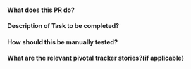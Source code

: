 #### What does this PR do?

#### Description of Task to be completed?

#### How should this be manually tested?

#### What are the relevant pivotal tracker stories?(if applicable)